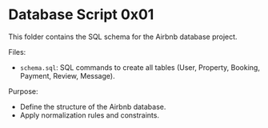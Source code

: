 # Database Script 0x01

This folder contains the SQL schema for the Airbnb database project.

Files:
- `schema.sql`: SQL commands to create all tables (User, Property, Booking, Payment, Review, Message).

Purpose:
- Define the structure of the Airbnb database.
- Apply normalization rules and constraints.
